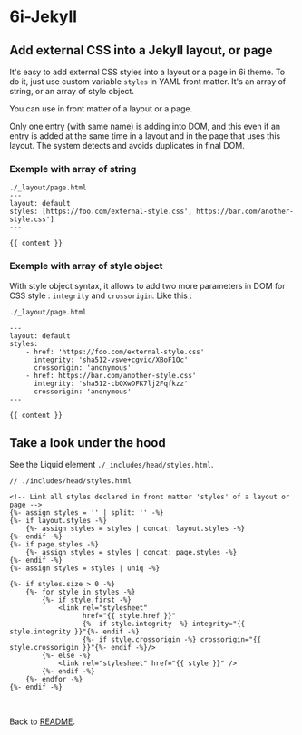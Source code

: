 6i-Jekyll
=========

## Add external CSS into a Jekyll layout, or page

It's easy to add external CSS styles into a layout or a page in 6i theme. To do it, just use custom variable `styles` in YAML front matter. It's an array of string, or an array of style object.

You can use in front matter of a layout or a page.

Only one entry (with same name) is adding into DOM, and this even if an entry is added at the same time in a layout and in the page that uses this layout. The system detects and avoids duplicates in final DOM.

### Exemple with array of string 

```
./_layout/page.html
---
layout: default
styles: [https://foo.com/external-style.css', https://bar.com/another-style.css']
---

{{ content }}
```

### Exemple with array of style object

With style object syntax, it allows to add two more parameters in DOM for CSS style : `integrity` and `crossorigin`. Like this :

```
./_layout/page.html

---
layout: default
styles:
    - href: 'https://foo.com/external-style.css'
      integrity: 'sha512-vswe+cgvic/XBoF1Oc'
      crossorigin: 'anonymous'
    - href: https://bar.com/another-style.css'
      integrity: 'sha512-cbQXwDFK7lj2Fqfkzz'
      crossorigin: 'anonymous'
---

{{ content }}
```

## Take a look under the hood

See the Liquid element `./_includes/head/styles.html`.

```
// ./includes/head/styles.html

<!-- Link all styles declared in front matter 'styles' of a layout or page -->
{%- assign styles = '' | split: '' -%}
{%- if layout.styles -%}
    {%- assign styles = styles | concat: layout.styles -%}
{%- endif -%}
{%- if page.styles -%}
    {%- assign styles = styles | concat: page.styles -%}
{%- endif -%}
{%- assign styles = styles | uniq -%}

{%- if styles.size > 0 -%}
    {%- for style in styles -%}
        {%- if style.first -%}
            <link rel="stylesheet"
                  href="{{ style.href }}"
                  {%- if style.integrity -%} integrity="{{ style.integrity }}"{%- endif -%}
                  {%- if style.crossorigin -%} crossorigin="{{ style.crossorigin }}"{%- endif -%}/>
        {%- else -%}
            <link rel="stylesheet" href="{{ style }}" />
        {%- endif -%}
    {%- endfor -%}
{%- endif -%}
```


<br>

Back to [README](../README.md).